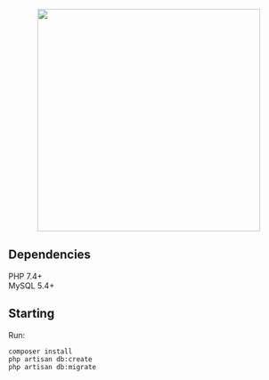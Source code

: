 <p align="center"><a href="https://laravel.com" target="_blank"><img src="https://raw.githubusercontent.com/laravel/art/master/logo-lockup/5%20SVG/2%20CMYK/1%20Full%20Color/laravel-logolockup-cmyk-red.svg" width="400"></a></p>

## Dependencies

PHP 7.4+<br />
MySQL 5.4+<br />

## Starting

Run:<br />
```
composer install
php artisan db:create
php artisan db:migrate
```


